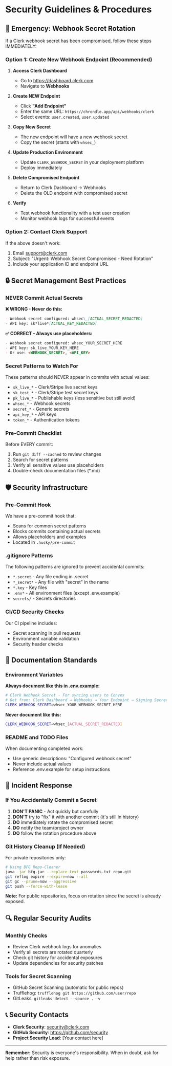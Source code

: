 # Security Guidelines & Procedures

## 🚨 Emergency: Webhook Secret Rotation

If a Clerk webhook secret has been compromised, follow these steps IMMEDIATELY:

### Option 1: Create New Webhook Endpoint (Recommended)

1. **Access Clerk Dashboard**

   - Go to https://dashboard.clerk.com
   - Navigate to **Webhooks**

2. **Create NEW Endpoint**

   - Click **"Add Endpoint"**
   - Enter the same URL: `https://chrondle.app/api/webhooks/clerk`
   - Select events: `user.created`, `user.updated`

3. **Copy New Secret**

   - The new endpoint will have a new webhook secret
   - Copy the secret (starts with `whsec_`)

4. **Update Production Environment**

   - Update `CLERK_WEBHOOK_SECRET` in your deployment platform
   - Deploy immediately

5. **Delete Compromised Endpoint**

   - Return to Clerk Dashboard → Webhooks
   - Delete the OLD endpoint with compromised secret

6. **Verify**
   - Test webhook functionality with a test user creation
   - Monitor webhook logs for successful events

### Option 2: Contact Clerk Support

If the above doesn't work:

1. Email support@clerk.com
2. Subject: "Urgent: Webhook Secret Compromised - Need Rotation"
3. Include your application ID and endpoint URL

## 🔒 Secret Management Best Practices

### NEVER Commit Actual Secrets

**❌ WRONG - Never do this:**

```markdown
- Webhook secret configured: whsec\_[ACTUAL_SECRET_REDACTED]
- API key: sk*live*[ACTUAL_KEY_REDACTED]
```

**✅ CORRECT - Always use placeholders:**

```markdown
- Webhook secret configured: whsec_YOUR_SECRET_HERE
- API key: sk_live_YOUR_KEY_HERE
- Or use: <WEBHOOK_SECRET>, <API_KEY>
```

### Secret Patterns to Watch For

These patterns should NEVER appear in commits with actual values:

- `sk_live_*` - Clerk/Stripe live secret keys
- `sk_test_*` - Clerk/Stripe test secret keys
- `pk_live_*` - Publishable keys (less sensitive but still avoid)
- `whsec_*` - Webhook secrets
- `secret_*` - Generic secrets
- `api_key_*` - API keys
- `token_*` - Authentication tokens

### Pre-Commit Checklist

Before EVERY commit:

1. Run `git diff --cached` to review changes
2. Search for secret patterns
3. Verify all sensitive values use placeholders
4. Double-check documentation files (\*.md)

## 🛡️ Security Infrastructure

### Pre-Commit Hook

We have a pre-commit hook that:

- Scans for common secret patterns
- Blocks commits containing actual secrets
- Allows placeholders and examples
- Located in `.husky/pre-commit`

### .gitignore Patterns

The following patterns are ignored to prevent accidental commits:

- `*.secret` - Any file ending in .secret
- `*_secret*` - Any file with "secret" in the name
- `*.key` - Key files
- `.env*` - All environment files (except .env.example)
- `secrets/` - Secrets directories

### CI/CD Security Checks

Our CI pipeline includes:

- Secret scanning in pull requests
- Environment variable validation
- Security header checks

## 📝 Documentation Standards

### Environment Variables

**Always document like this in .env.example:**

```bash
# Clerk Webhook Secret - For syncing users to Convex
# Get from: Clerk Dashboard → Webhooks → Your Endpoint → Signing Secret
CLERK_WEBHOOK_SECRET=whsec_YOUR_WEBHOOK_SECRET_HERE
```

**Never document like this:**

```bash
CLERK_WEBHOOK_SECRET=whsec_[ACTUAL_SECRET_REDACTED]
```

### README and TODO Files

When documenting completed work:

- Use generic descriptions: "Configured webhook secret"
- Never include actual values
- Reference .env.example for setup instructions

## 🚦 Incident Response

### If You Accidentally Commit a Secret

1. **DON'T PANIC** - Act quickly but carefully
2. **DON'T** try to "fix" it with another commit (it's still in history)
3. **DO** immediately rotate the compromised secret
4. **DO** notify the team/project owner
5. **DO** follow the rotation procedure above

### Git History Cleanup (If Needed)

For private repositories only:

```bash
# Using BFG Repo-Cleaner
java -jar bfg.jar --replace-text passwords.txt repo.git
git reflog expire --expire=now --all
git gc --prune=now --aggressive
git push --force-with-lease
```

**Note:** For public repositories, focus on rotation since the secret is already exposed.

## 🔍 Regular Security Audits

### Monthly Checks

- Review Clerk webhook logs for anomalies
- Verify all secrets are rotated quarterly
- Check git history for accidental exposures
- Update dependencies for security patches

### Tools for Secret Scanning

- GitHub Secret Scanning (automatic for public repos)
- Trufflehog: `trufflehog git https://github.com/user/repo`
- GitLeaks: `gitleaks detect --source . -v`

## 📞 Security Contacts

- **Clerk Security**: security@clerk.com
- **GitHub Security**: https://github.com/security
- **Project Security Lead**: [Your contact here]

---

**Remember:** Security is everyone's responsibility. When in doubt, ask for help rather than risk exposure.
